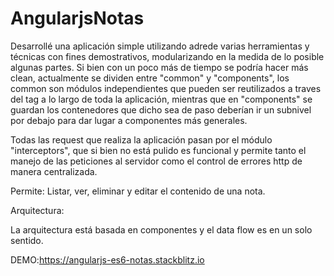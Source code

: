 # AngularjsNotas
Desarrollé una aplicación simple utilizando adrede varias herramientas y técnicas con fines demostrativos, modularizando en la medida de lo posible algunas partes. Si bien con un poco más de tiempo se podría hacer más clean, actualmente se dividen entre "common" y "components", los common son módulos independientes que pueden ser reutilizados a traves del tag a lo largo de toda la aplicación, mientras que en "components" se guardan los contenedores que dicho sea de paso deberían ir un subnivel por debajo para dar lugar a componentes más generales.

Todas las request que realiza la aplicación pasan por el módulo "interceptors", que si bien no está pulido es funcional y permite tanto el manejo de las peticiones al servidor como el control de errores http de manera centralizada.

Permite: Listar, ver, eliminar y editar el contenido de una nota.

Arquitectura:

La arquitectura está basada en componentes y el data flow es en un solo sentido.

DEMO:https://angularjs-es6-notas.stackblitz.io
